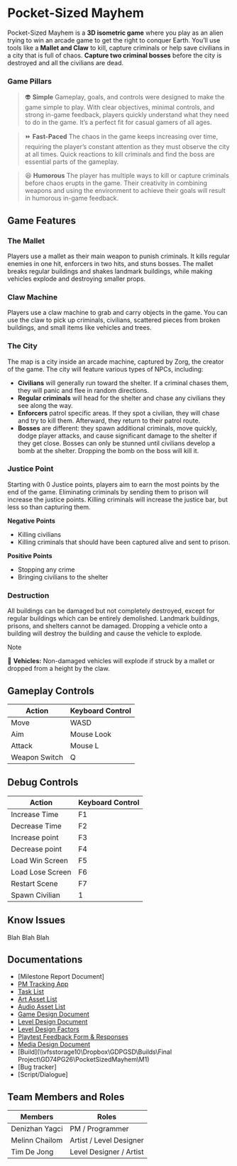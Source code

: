 # Pocket-Sized Mayhem  
Pocket-Sized Mayhem is a **3D isometric game** where you play as an alien trying to win an arcade game to get the right to conquer Earth. You’ll use tools like a **Mallet and Claw** to kill, capture criminals or help save civilians in a city that is full of chaos. **Capture two criminal bosses** before the city is destroyed and all the civilians are dead.
### Game Pillars
> 👽 **Simple**
> Gameplay, goals, and controls were designed to make the game simple to play. With clear objectives, minimal controls, and strong in-game feedback, players quickly understand what they need to do in the game. It’s a perfect fit for casual gamers of all ages.

> ⏩ **Fast-Paced**
> The chaos in the game keeps increasing over time, requiring the player’s constant attention as they must observe the city at all times. Quick reactions to kill criminals and find the boss are essential parts of the gameplay.

> 😆 **Humorous**
> The player has multiple ways to kill or capture criminals before chaos erupts in the game. Their creativity in combining weapons and using the environment to achieve their goals will result in humorous in-game feedback.

## Game Features
### The Mallet
Players use a mallet as their main weapon to punish criminals. It kills regular enemies in one hit, enforcers in two hits, and stuns bosses. The mallet breaks regular buildings and shakes landmark buildings, while making vehicles explode and destroying smaller props.
### Claw Machine
Players use a claw machine to grab and carry objects in the game. You can use the claw to pick up criminals, civilians, scattered pieces from broken buildings, and small items like vehicles and trees.
### The City
The map is a city inside an arcade machine, captured by Zorg, the creator of the game. The city will feature various types of NPCs, including:
- **Civilians** will generally run toward the shelter. If a criminal chases them, they will panic and flee in random directions.
- **Regular criminals** will head for the shelter and chase any civilians they see along the way.
- **Enforcers** patrol specific areas. If they spot a civilian, they will chase and try to kill them. Afterward, they return to their patrol route.
- **Bosses** are different: they spawn additional criminals, move quickly, dodge player attacks, and cause significant damage to the shelter if they get close. Bosses can only be stunned until civilians develop a bomb at the shelter. Dropping the bomb on the boss will kill it.
### Justice Point
Starting with 0 Justice points, players aim to earn the most points by the end of the game. Eliminating criminals by sending them to prison will increase the justice points. Killing criminals will increase the justice bar, but less so than capturing them. 

**Negative Points**
- Killing civilians
- Killing criminals that should have been captured alive and sent to prison.

**Positive Points**
- Stopping any crime
- Bringing civilians to the shelter

### Destruction
All buildings can be damaged but not completely destroyed, except for regular buildings which can be entirely demolished. Landmark buildings, prisons, and shelters cannot be damaged. Dropping a vehicle onto a building will destroy the building and cause the vehicle to explode.

> [!Note]
> 🚙 **Vehicles:** Non-damaged vehicles will explode if struck by a mallet or dropped from a height by the claw.

## Gameplay Controls  
Action               | Keyboard Control  
---                  |---                
Move                 | WASD              
Aim                  | Mouse Look        
Attack               | Mouse L           
Weapon Switch        | Q    
## Debug Controls  
Action               | Keyboard Control
---                  |---          
Increase Time        | F1              
Decrease Time        | F2               
Increase point       | F3                
Decrease point       | F4                
Load Win Screen      | F5     
Load Lose Screen     | F6    
Restart Scene        | F7    
Spawn Civilian       | 1    

## Know Issues
Blah Blah Blah

## Documentations 
- [Milestone Report Document]
- [PM Tracking App](https://app.clickup.com/9014453215/v/s/90142228794)
- [Task List](https://docs.google.com/spreadsheets/d/1_lwV3zXumfBkZS7nxfvnz0Dh6t5UbfAMFYOEx76DJko/edit?usp=sharing)
- [Art Asset List](https://docs.google.com/spreadsheets/d/1_lwV3zXumfBkZS7nxfvnz0Dh6t5UbfAMFYOEx76DJko/edit?usp=sharing)
- [Audio Asset List](https://docs.google.com/spreadsheets/d/1_lwV3zXumfBkZS7nxfvnz0Dh6t5UbfAMFYOEx76DJko/edit?usp=sharing)
- [Game Design Document](https://docs.google.com/document/d/1WKw133EbGFN6GXubNfqAJDAhKLaHIjSn64FdLL_hD80/edit?usp=sharing)
- [Level Design Document](https://docs.google.com/document/d/1RoNh-QrvsNRf6_ml3HpbaeL9R-mbrLqNbuX20fR_fFQ/edit?usp=sharing)
- [Level Design Factors](https://docs.google.com/document/d/1mNQCIV5GGVBOiOgVssLh3qZdUbig3GvDZH6WVzmSelg/edit?usp=sharing)
- [Playtest Feedback Form & Responses](https://docs.google.com/spreadsheets/d/1AgDIGsFBcr9veSp9G9d-iegiIbItY9zFiiAeAVIIxow/edit?usp=sharing)
- [Media Design Document](https://miro.com/app/board/uXjVK1En68k=/)
- [Build](\\\vfsstorage10\Dropbox\GDPGSD\Builds\Final Project\GD74PG26\PocketSizedMayhem\M1)
- [Bug tracker]
- [Script/Dialogue]

## Team Members and Roles
Members               | Roles
---                   |---   
Denizhan Yagci        | PM / Programmer
Melinn Chailom        | Artist / Level Designer
Tim De Jong           | Level Designer / Artist
